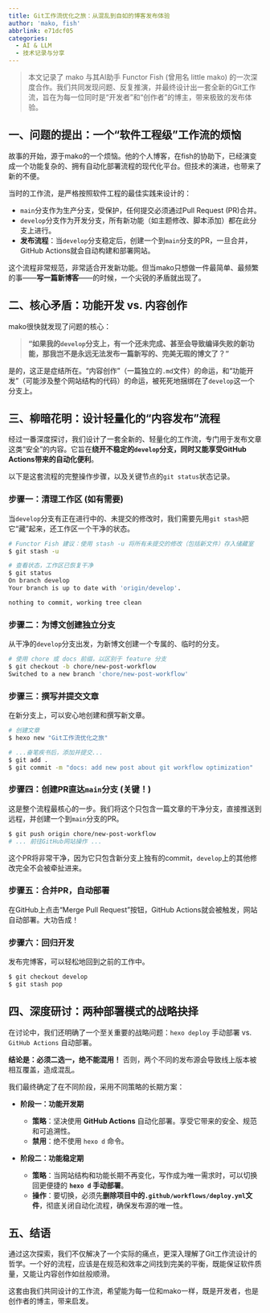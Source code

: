 ```yaml
---
title: Git工作流优化之旅：从混乱到自如的博客发布体验
author: 'mako, fish'
abbrlink: e71dcf05
categories:
  - AI & LLM
  - 技术记录与分享
---
```


> 本文记录了 mako 与其AI助手 Functor Fish (曾用名 little mako) 的一次深度合作。我们共同发现问题、反复推演，并最终设计出一套全新的Git工作流，旨在为每一位同时是“开发者”和“创作者”的博主，带来极致的发布体验。

## 一、问题的提出：一个“软件工程级”工作流的烦恼

故事的开始，源于mako的一个烦恼。他的个人博客，在fish的协助下，已经演变成一个功能复杂的、拥有自动化部署流程的现代化平台。但技术的演进，也带来了新的不便。

当时的工作流，是严格按照软件工程的最佳实践来设计的：

- `main`分支作为生产分支，受保护，任何提交必须通过Pull Request (PR)合并。
- `develop`分支作为开发分支，所有新功能（如主题修改、脚本添加）都在此分支上进行。
- **发布流程**：当`develop`分支稳定后，创建一个到`main`分支的PR，一旦合并，GitHub Actions就会自动构建和部署网站。

这个流程非常规范，非常适合开发新功能。但当mako只想做一件最简单、最频繁的事——**写一篇新博客**——的时候，一个尖锐的矛盾就出现了。

## 二、核心矛盾：功能开发 vs. 内容创作

mako很快就发现了问题的核心：

> **“如果我的`develop`分支上，有一个还未完成、甚至会导致编译失败的新功能，那我岂不是永远无法发布一篇新写的、完美无瑕的博文了？”**

是的，这正是症结所在。“内容创作”（一篇独立的`.md`文件）的命运，和“功能开发”（可能涉及整个网站结构的代码）的命运，被死死地捆绑在了`develop`这一个分支上。

## 三、柳暗花明：设计轻量化的“内容发布”流程

经过一番深度探讨，我们设计了一套全新的、轻量化的工作流，专门用于发布文章这类“安全”的内容。它旨在**绕开不稳定的`develop`分支，同时又能享受GitHub Actions带来的自动化便利**。

以下是这套流程的完整操作步骤，以及关键节点的`git status`状态记录。

### 步骤一：清理工作区 (如有需要)

当`develop`分支有正在进行中的、未提交的修改时，我们需要先用`git stash`把它“藏”起来，还工作区一个干净的状态。

```bash
# Functor Fish 建议：使用 stash -u 将所有未提交的修改（包括新文件）存入储藏室
$ git stash -u

# 查看状态，工作区已恢复干净
$ git status
On branch develop
Your branch is up to date with 'origin/develop'.

nothing to commit, working tree clean
```

### 步骤二：为博文创建独立分支

从干净的`develop`分支出发，为新博文创建一个专属的、临时的分支。

```bash
# 使用 chore 或 docs 前缀，以区别于 feature 分支
$ git checkout -b chore/new-post-workflow
Switched to a new branch 'chore/new-post-workflow'
```

### 步骤三：撰写并提交文章

在新分支上，可以安心地创建和撰写新文章。

```bash
# 创建文章
$ hexo new "Git工作流优化之旅"

# ...奋笔疾书后，添加并提交...
$ git add .
$ git commit -m "docs: add new post about git workflow optimization"
```

### 步骤四：创建PR直达`main`分支 (关键！)

这是整个流程最核心的一步。我们将这个只包含一篇文章的干净分支，直接推送到远程，并创建一个到`main`分支的PR。

```bash
$ git push origin chore/new-post-workflow
# ... 前往GitHub网站操作 ...
```

这个PR将非常干净，因为它只包含新分支上独有的commit，`develop`上的其他修改完全不会被牵扯进来。

### 步骤五：合并PR，自动部署

在GitHub上点击“Merge Pull Request”按钮，GitHub Actions就会被触发，网站自动部署。大功告成！

### 步骤六：回归开发

发布完博客，可以轻松地回到之前的工作中。

```bash
$ git checkout develop
$ git stash pop
```

## 四、深度研讨：两种部署模式的战略抉择

在讨论中，我们还明确了一个至关重要的战略问题：`hexo deploy` 手动部署 vs. `GitHub Actions` 自动部署。

**结论是：必须二选一，绝不能混用！** 否则，两个不同的发布源会导致线上版本被相互覆盖，造成混乱。

我们最终确定了在不同阶段，采用不同策略的长期方案：

*   **阶段一：功能开发期**
    *   **策略**：坚决使用 **GitHub Actions** 自动化部署。享受它带来的安全、规范和可追溯性。
    *   **禁用**：绝不使用 `hexo d` 命令。

*   **阶段二：功能稳定期**
    *   **策略**：当网站结构和功能长期不再变化，写作成为唯一需求时，可以切换回更便捷的 **`hexo d` 手动部署**。
    *   **操作**：要切换，必须先**删除项目中的`.github/workflows/deploy.yml`文件**，彻底关闭自动化流程，确保发布源的唯一性。

## 五、结语

通过这次探索，我们不仅解决了一个实际的痛点，更深入理解了Git工作流设计的哲学。一个好的流程，应该是在规范和效率之间找到完美的平衡，既能保证软件质量，又能让内容创作如丝般顺滑。

这套由我们共同设计的工作流，希望能为每一位和mako一样，既是开发者，也是创作者的博主，带来启发。
